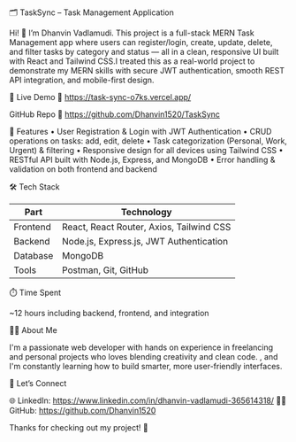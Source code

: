 🗂️ TaskSync – Task Management Application

Hi! 👋 I’m Dhanvin Vadlamudi.
This project is a full-stack MERN Task Management app where users can register/login, create, update, delete, and filter tasks by category and status — all in a clean, responsive UI built with React and Tailwind CSS.I treated this as a real-world project to demonstrate my MERN skills with secure JWT authentication, smooth REST API integration, and mobile-first design.

🚀 Live Demo
🔗 https://task-sync-o7ks.vercel.app/

GitHub Repo
🔗 https://github.com/Dhanvin1520/TaskSync

🎯 Features
	•	User Registration & Login with JWT Authentication
	•	CRUD operations on tasks: add, edit, delete
	•	Task categorization (Personal, Work, Urgent) & filtering
	•	Responsive design for all devices using Tailwind CSS
	•	RESTful API built with Node.js, Express, and MongoDB
	•	Error handling & validation on both frontend and backend

🛠️ Tech Stack

Part	     |     Technology
-----------|--------------------------------------------
Frontend   |  React, React Router, Axios, Tailwind CSS
Backend	   |  Node.js, Express.js, JWT Authentication
Database	 |  MongoDB
Tools      |  Postman, Git, GitHub


⏱️ Time Spent

~12 hours including backend, frontend, and integration


🙋🏻 About Me

I'm a passionate web developer with hands on experience in freelancing and personal projects  who loves blending creativity and clean code. , and I'm constantly learning how to build smarter, more user-friendly interfaces.

🔗 Let’s Connect

🌐 LinkedIn: https://www.linkedin.com/in/dhanvin-vadlamudi-365614318/
👨‍💻 GitHub: https://github.com/Dhanvin1520


Thanks for checking out my project! 🚀

